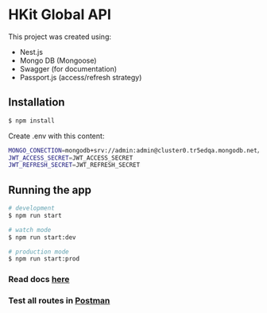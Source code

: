 # HKit Global API

This project was created using:

- Nest.js
- Mongo DB (Mongoose)
- Swagger (for documentation)
- Passport.js (access/refresh strategy)

## Installation

```bash
$ npm install
```

Create .env with this content:

```bash
MONGO_CONECTION=mongodb+srv://admin:admin@cluster0.tr5edqa.mongodb.net/?retryWrites=true&w=majority
JWT_ACCESS_SECRET=JWT_ACCESS_SECRET
JWT_REFRESH_SECRET=JWT_REFRESH_SECRET
```

## Running the app

```bash
# development
$ npm run start

# watch mode
$ npm run start:dev

# production mode
$ npm run start:prod
```

### Read docs [here](http://localhost:3000/api/docs)

### Test all routes in [Postman](https://api.postman.com/collections/3985491-cab7c515-4fc1-4cda-ac27-cc2ddc9a5c53?access_key=PMAT-01HC8H3RF40FPMXAAT2B9MMGQ5)
